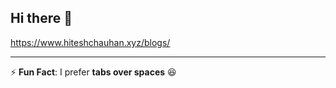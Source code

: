## Hi there 👋

<!--
**hiteshchauhan89/hiteshchauhan89** is a ✨ _special_ ✨ repository because its `README.md` (this file) appears on your GitHub profile.

## Hi, I am Hitesh Chauhan!

👋 Hi, I'm **Hitesh Chauhan**, a full-time **AWS DevOps Engineer** at **CGB Solution** 👨‍💻🚀  
🔹 Passionate about **Cloud, Automation & DevOps**  
🔹 Love working with **AWS, Kubernetes, Terraform, and CI/CD Pipelines**  

📫 **Let's Connect**:  
[![GitHub](https://img.shields.io/badge/GitHub-000?style=for-the-badge&logo=github)](https://github.com/hiteshchauhan89)
[![LinkedIn](https://img.shields.io/badge/LinkedIn-blue?style=for-the-badge&logo=linkedin)](www.linkedin.com/in/hitesh-chauhan-a1b25a11b)  


---
## My Skill Set



## 💡 My Tech Stack  
![AWS](https://img.shields.io/badge/AWS-FF9900?style=for-the-badge&logo=amazonaws&logoColor=white) 
![Kubernetes](https://img.shields.io/badge/Kubernetes-326CE5?style=for-the-badge&logo=kubernetes&logoColor=white) 
![Docker](https://img.shields.io/badge/Docker-2496ED?style=for-the-badge&logo=docker&logoColor=white) 
![Terraform](https://img.shields.io/badge/Terraform-7B42BC?style=for-the-badge&logo=terraform&logoColor=white)  
![Jenkins](https://img.shields.io/badge/Jenkins-D24939?style=for-the-badge&logo=jenkins&logoColor=white) 
![Linux](https://img.shields.io/badge/Linux-FCC624?style=for-the-badge&logo=linux&logoColor=black)  

---

## 📊 GitHub Stats  
![Hitesh's GitHub stats](https://github-readme-stats.vercel.app/api?username=hiteshchauhan89&show_icons=true&theme=radical)  


---

## 📝 Latest Blog Posts  
<!-- BLOG-POST-LIST:START -->  
https://www.hiteshchauhan.xyz/blogs/
<!-- BLOG-POST-LIST:END -->  

---

⚡ **Fun Fact**: I prefer **tabs over spaces** 😆  

